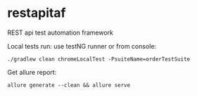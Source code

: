 # restapitaf
REST api test automation framework

Local tests run: use testNG runner 
    or from console:

    ./gradlew clean chromeLocalTest -PsuiteName=orderTestSuite



Get allure report:
    
    allure generate --clean && allure serve
    